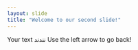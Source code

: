 ```yaml
---
layout: slide
title: "Welcome to our second slide!"
---
```

Your text نندند
Use the left arrow to go back!


